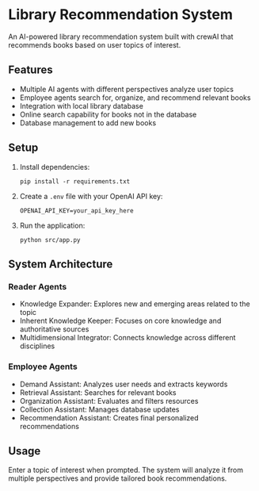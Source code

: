 # Library Recommendation System

An AI-powered library recommendation system built with crewAI that recommends books based on user topics of interest.

## Features

- Multiple AI agents with different perspectives analyze user topics
- Employee agents search for, organize, and recommend relevant books
- Integration with local library database
- Online search capability for books not in the database
- Database management to add new books

## Setup

1. Install dependencies:
   ```
   pip install -r requirements.txt
   ```

2. Create a `.env` file with your OpenAI API key:
   ```
   OPENAI_API_KEY=your_api_key_here
   ```

3. Run the application:
   ```
   python src/app.py
   ```

## System Architecture

### Reader Agents
- Knowledge Expander: Explores new and emerging areas related to the topic
- Inherent Knowledge Keeper: Focuses on core knowledge and authoritative sources
- Multidimensional Integrator: Connects knowledge across different disciplines

### Employee Agents
- Demand Assistant: Analyzes user needs and extracts keywords
- Retrieval Assistant: Searches for relevant books
- Organization Assistant: Evaluates and filters resources
- Collection Assistant: Manages database updates
- Recommendation Assistant: Creates final personalized recommendations

## Usage

Enter a topic of interest when prompted. The system will analyze it from multiple perspectives and provide tailored book recommendations.